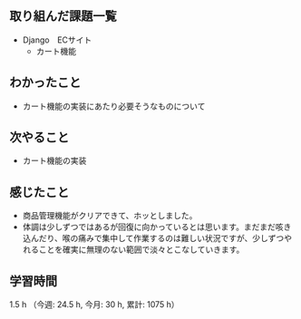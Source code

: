 ## 取り組んだ課題一覧
- Django　ECサイト
    - カート機能

## わかったこと
- カート機能の実装にあたり必要そうなものについて    

## 次やること
- カート機能の実装

## 感じたこと
- 商品管理機能がクリアできて、ホッとしました。
- 体調は少しずつではあるが回復に向かっているとは思います。まだまだ咳き込んだり、喉の痛みで集中して作業するのは難しい状況ですが、少しずつやれることを確実に無理のない範囲で淡々とこなしていきます。        
    
## 学習時間
1.5 h （今週: 24.5 h, 今月: 30 h, 累計: 1075 h）
